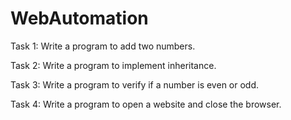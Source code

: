 # WebAutomation

Task 1:
Write a program to add two numbers.

Task 2:
Write a program to implement inheritance.

Task 3:
Write a program to verify if a number is even or odd.

Task 4:
Write a program to open a website and close the browser.
